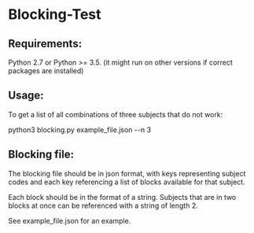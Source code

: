 # Blocking-Test

## Requirements:

Python 2.7 or Python >= 3.5. (it might run on other versions if correct packages are installed)

## Usage:

To get a list of all combinations of three subjects that do not work:

python3 blocking.py example_file.json --n 3

## Blocking file:

The blocking file should be in json format, with keys representing subject codes and each key referencing a list of blocks available for that subject.

Each block should be in the format of a string. Subjects that are in two blocks at once can be referenced with a string of length 2.

See example_file.json for an example.